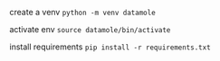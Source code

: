 create a venv 
`python -m venv datamole`

activate env
`source datamole/bin/activate`

install requirements
`pip install -r requirements.txt`



